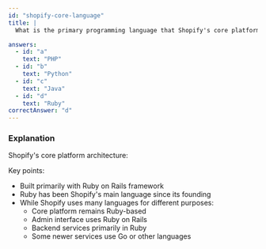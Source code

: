 ```yaml
---
id: "shopify-core-language"
title: |
  What is the primary programming language that Shopify's core platform is built with? 💎

answers:
  - id: "a"
    text: "PHP"
  - id: "b"
    text: "Python"
  - id: "c"
    text: "Java"
  - id: "d"
    text: "Ruby"
correctAnswer: "d"
---
```


### Explanation

Shopify's core platform architecture:

Key points:
- Built primarily with Ruby on Rails framework
- Ruby has been Shopify's main language since its founding
- While Shopify uses many languages for different purposes:
  - Core platform remains Ruby-based
  - Admin interface uses Ruby on Rails
  - Backend services primarily in Ruby
  - Some newer services use Go or other languages 
